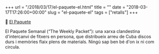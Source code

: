 +++
url = "/2018/03/17/el-paquete-el.html"
title = ""
date = "2018-03-17T17:26:00+00:00"
slug = "el-paquete-el"
tags = ["retalls"]
+++

📎 [El Paquete](https://qz.com/email/quartz-obsession/1230913/)

El Paquete Semanal (“The Weekly Packet”): una xarxa clandestina d'intercanvi de fitxers en persona, que distribueix arreu de Cuba discos durs i memòries flaix plens de materials. Ningú sap ben bé d'on ix ni com circula.

